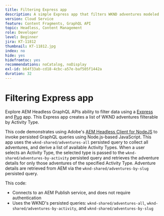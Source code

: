 ```yaml
---
title: Filtering Express app
description: A simple Express app that filters WKND adventures modeled using Content Fragments.
version: Cloud Service
feature: Content Fragments, GraphQL API
topic: Headless, Content Management
role: Developer
level: Beginner
jira: KT-11812
thumbnail: KT-11812.jpg
index: no
hide: yes
hidefromtoc: yes
recommendations: noCatalog, noDisplay
exl-id: b64f33ab-cd18-4cbc-a57e-baf505f1442a
duration: 32
---
```

# Filtering Express app

Explore AEM Headless GraphQL APIs ability to filter data using a [Express](https://expressjs.com/) and [Pug](https://pugjs.org/) app. This Express app creates a list of WKND adventures filterable by Activity Type.

This code demonstrates using Adobe's [AEM Headless Client for NodeJS](https://github.com/adobe/aem-headless-client-nodejs#aem-headless-client-for-nodejs) to invoke persisted GraphQL queries using Node.js-based JavaScript. This app uses the `wknd-shared/adventures-all` persisted query to collect all adventures, and derive a list of available Activity Types. When a user selects an Activity Type, the selected type is passed to the `wknd-shared/adventures-by-activity` persisted query and retrieves the adventure details for only those adventures of the specified Activity Type. Adventure details are retrieved from AEM via the `wknd-shared/adventures-by-slug` persisted query.

This code:

+ Connects to an AEM Publish service, and does not require authentication
+ Uses the WKND's persisted queries: `wknd-shared/adventures-all`, `wknd-shared/adventures-by-activity`, and `wknd-shared/adventures-by-slug`
